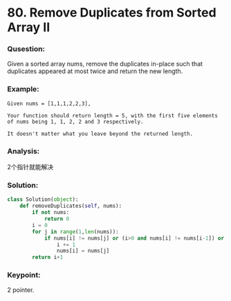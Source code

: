 # 80. Remove Duplicates from Sorted Array II

### Qusestion:
Given a sorted array nums, remove the duplicates in-place such that duplicates appeared at most twice and return the new length.


### Example:
```
Given nums = [1,1,1,2,2,3],

Your function should return length = 5, with the first five elements of nums being 1, 1, 2, 2 and 3 respectively.

It doesn't matter what you leave beyond the returned length.
```

### Analysis:
2个指针就能解决

### Solution:
```Python
class Solution(object):
    def removeDuplicates(self, nums):
        if not nums:
            return 0
        i = 0 
        for j in range(1,len(nums)):
            if nums[i] != nums[j] or (i>0 and nums[i] != nums[i-1]) or i==0:
                i += 1
                nums[i] = nums[j]
        return i+1
```

### Keypoint:
2 pointer.